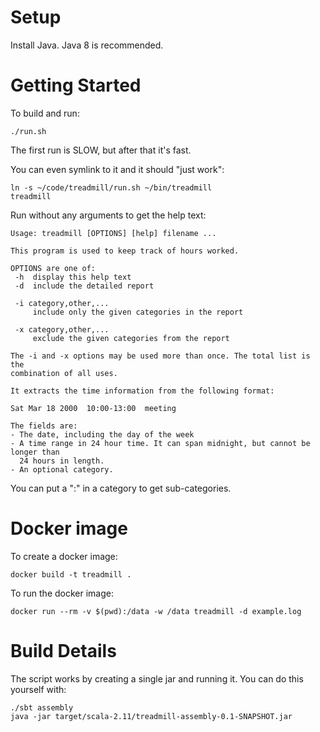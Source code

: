 # Setup

Install Java. Java 8 is recommended.


# Getting Started

To build and run:

    ./run.sh

The first run is SLOW, but after that it's fast.

You can even symlink to it and it should "just work":

    ln -s ~/code/treadmill/run.sh ~/bin/treadmill
    treadmill

Run without any arguments to get the help text:

    Usage: treadmill [OPTIONS] [help] filename ...
    
    This program is used to keep track of hours worked.
    
    OPTIONS are one of:
     -h  display this help text
     -d  include the detailed report
    
     -i category,other,...
         include only the given categories in the report
    
     -x category,other,...
         exclude the given categories from the report
    
    The -i and -x options may be used more than once. The total list is the
    combination of all uses.
    
    It extracts the time information from the following format:
    
    Sat Mar 18 2000  10:00-13:00  meeting
    
    The fields are:
    - The date, including the day of the week
    - A time range in 24 hour time. It can span midnight, but cannot be longer than
      24 hours in length.
    - An optional category.

You can put a ":" in a category to get sub-categories.


# Docker image

To create a docker image:

    docker build -t treadmill .

To run the docker image:

    docker run --rm -v $(pwd):/data -w /data treadmill -d example.log


# Build Details

The script works by creating a single jar and running it. You can do this yourself with:

    ./sbt assembly
    java -jar target/scala-2.11/treadmill-assembly-0.1-SNAPSHOT.jar
